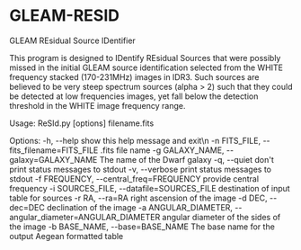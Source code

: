 # GLEAM-RESID
GLEAM REsidual Source IDentifier

This program is designed to IDentify REsidual Sources that were possibly missed in the initial GLEAM source identification selected from the WHITE frequency stacked (170-231MHz) images in IDR3. Such sources are believed to be very steep spectrum sources (alpha > 2) such that they could be detected at low frequencies images, yet fall below the detection threshold in the WHITE image frequency range. 

Usage: ReSId.py [options] filename.fits

Options:
  -h, --help            show this help message and exit\n
  -n FITS_FILE, --fits_filename=FITS_FILE
                        .fits file name
  -g GALAXY_NAME, --galaxy=GALAXY_NAME
                        The name of the Dwarf galaxy
  -q, --quiet           don't print status messages to stdout
  -v, --verbose         print status messages to stdout
  -f FREQUENCY, --central_freq=FREQUENCY
                        provide central frequency
  -i SOURCES_FILE, --datafile=SOURCES_FILE
                        destination of input table for sources
  -r RA, --ra=RA        right ascension of the image
  -d DEC, --dec=DEC     declination of the image
  -a ANGULAR_DIAMETER, --angular_diameter=ANGULAR_DIAMETER
                        angular diameter of the sides of the image
  -b BASE_NAME, --base=BASE_NAME
                        The base name for the output Aegean formatted table
